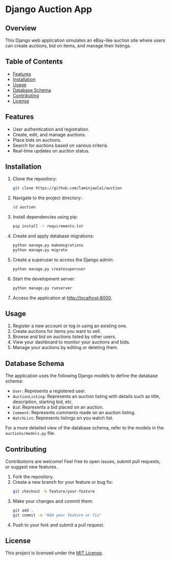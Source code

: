 # Django Auction App

## Overview
This Django web application simulates an eBay-like auction site where users can create auctions, bid on items, and manage their listings.

## Table of Contents
- [Features](#features)
- [Installation](#installation)
- [Usage](#usage)
- [Database Schema](#database-schema)
- [Contributing](#contributing)
- [License](#license)

## Features

- User authentication and registration.
- Create, edit, and manage auctions.
- Place bids on auctions.
- Search for auctions based on various criteria.
- Real-time updates on auction status.

## Installation

1. Clone the repository:

    ```bash
    git clone https://github.com/laminjawla1/auction
    ```

2. Navigate to the project directory:

    ```bash
    cd auction
    ```

3. Install dependencies using pip:

    ```bash
    pip install -r requirements.txt
    ```

4. Create and apply database migrations:

    ```bash
    python manage.py makemigrations
    python manage.py migrate
    ```

5. Create a superuser to access the Django admin:

    ```bash
    python manage.py createsuperuser
    ```

6. Start the development server:

    ```bash
    python manage.py runserver
    ```

7. Access the application at [http://localhost:8000](http://localhost:8000).

## Usage

1. Register a new account or log in using an existing one.
2. Create auctions for items you want to sell.
3. Browse and bid on auctions listed by other users.
4. View your dashboard to monitor your auctions and bids.
5. Manage your auctions by editing or deleting them.

## Database Schema

The application uses the following Django models to define the database schema:

- `User`: Represents a registered user.
- `AuctionListing`: Represents an auction listing with details such as title, description, starting bid, etc.
- `Bid`: Represents a bid placed on an auction.
- `Comment`: Represents comments made on an auction listing.
- `WatchList`: Represents listings on you watch list.

For a more detailed view of the database schema, refer to the models in the `auctions/models.py` file.

## Contributing

Contributions are welcome! Feel free to open issues, submit pull requests, or suggest new features.

1. Fork the repository.
2. Create a new branch for your feature or bug fix:
    ```bash
    git checkout -b feature/your-feature
    ```
3. Make your changes and commit them:
    ```bash
    git add .
    git commit -m "Add your feature or fix"
    ```
4. Push to your fork and submit a pull request.

## License

This project is licensed under the [MIT License](LICENSE).